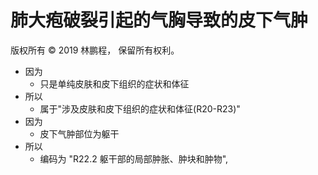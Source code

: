 # 肺大疱破裂引起的气胸导致的皮下气肿

版权所有 © 2019 林鹏程， 保留所有权利。

- 因为
  - 只是单纯皮肤和皮下组织的症状和体征
- 所以
  - 属于"涉及皮肤和皮下组织的症状和体征(R20-R23)"
- 因为
  - 皮下气肿部位为躯干
- 所以
  - 编码为 "R22.2 躯干部的局部肿胀、肿块和肿物", 
